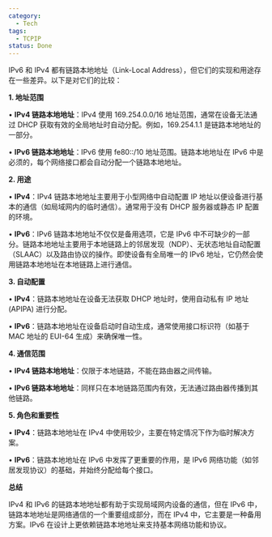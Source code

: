 ```yaml
---
category:
  - Tech
tags:
  - TCPIP
status: Done
---
```

IPv6 和 IPv4 都有链路本地地址（Link-Local Address），但它们的实现和用途存在一些差异。以下是对它们的比较：

**1. 地址范围**

• **IPv4 链路本地地址**：IPv4 使用 169.254.0.0/16 地址范围，通常在设备无法通过 DHCP 获取有效的全局地址时自动分配。例如，169.254.1.1 是链路本地地址的一部分。

• **IPv6 链路本地地址**：IPv6 使用 fe80::/10 地址范围。链路本地地址在 IPv6 中是必须的，每个网络接口都会自动分配一个链路本地地址。

**2. 用途**

• **IPv4**：IPv4 链路本地地址主要用于小型网络中自动配置 IP 地址以便设备进行基本的通信（如局域网内的临时通信）。通常用于没有 DHCP 服务器或静态 IP 配置的环境。

• **IPv6**：IPv6 链路本地地址不仅仅是备用选项，它是 IPv6 中不可缺少的一部分。链路本地地址主要用于本地链路上的邻居发现（NDP）、无状态地址自动配置（SLAAC）以及路由协议的操作。即使设备有全局唯一的 IPv6 地址，它仍然会使用链路本地地址在本地链路上进行通信。

**3. 自动配置**

• **IPv4**：链路本地地址在设备无法获取 DHCP 地址时，使用自动私有 IP 地址 (APIPA) 进行分配。

• **IPv6**：链路本地地址在设备启动时自动生成，通常使用接口标识符（如基于 MAC 地址的 EUI-64 生成）来确保唯一性。

**4. 通信范围**

• **IPv4 链路本地地址**：仅限于本地链路，不能在路由器之间传输。

• **IPv6 链路本地地址**：同样只在本地链路范围内有效，无法通过路由器传播到其他链路。

**5. 角色和重要性**


• **IPv4**：链路本地地址在 IPv4 中使用较少，主要在特定情况下作为临时解决方案。

• **IPv6**：链路本地地址在 IPv6 中发挥了更重要的作用，是 IPv6 网络功能（如邻居发现协议）的基础，并始终分配给每个接口。

**总结**

IPv4 和 IPv6 的链路本地地址都有助于实现局域网内设备的通信，但在 IPv6 中，链路本地地址是网络通信的一个重要组成部分，而在 IPv4 中，它主要是一种备用方案。IPv6 在设计上更依赖链路本地地址来支持基本网络功能和协议。




